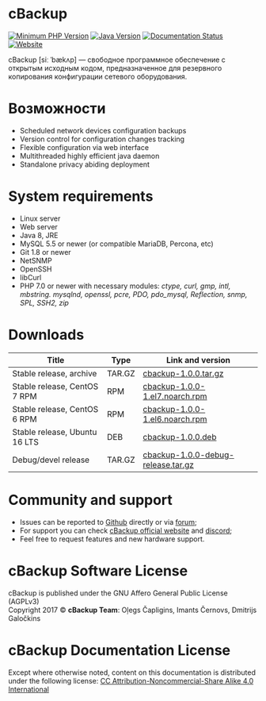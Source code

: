 # cBackup

[![Minimum PHP Version](https://img.shields.io/badge/php-%3E%3D%207.0-8892BF.svg)](https://php.net/)
[![Java Version](https://img.shields.io/badge/java-%3E%3D%201.8-8892BF.svg?style=flat)](https://java.com/download/)
[![Documentation Status](https://readthedocs.org/projects/cbackup/badge/?version=latest)](http://cbackup.readthedocs.org)
[![Website](https://img.shields.io/website-up-down-brightgreen-red/http/cbackup.me.svg?label=website)](http://cbackup.me)

cBackup [siː ˈbækʌp] — свободное программное обеспечение с открытым исходным кодом, предназначенное для резервного копирования конфигурации сетевого оборудования.
# Возможности

* Scheduled network devices configuration backups
* Version control for configuration changes tracking
* Flexible configuration via web interface
* Multithreaded highly efficient java daemon
* Standalone privacy abiding deployment

# System requirements

* Linux server
* Web server
* Java 8, JRE
* MySQL 5.5 or newer (or compatible MariaDB, Percona, etc)
* Git 1.8 or newer
* NetSNMP
* OpenSSH
* libCurl
* PHP 7.0 or newer with necessary modules: _ctype, curl, gmp, intl, mbstring. mysqlnd, openssl, pcre, PDO, pdo_mysql, Reflection, snmp, SPL, SSH2, zip_

# Downloads

Title | Type | Link and version
--------- | --------- | ---------
Stable release, archive | TAR.GZ | [cbackup-1.0.0.tar.gz](http://cbackup.me/latest)
Stable release, CentOS 7 RPM | RPM | [cbackup-1.0.0-1.el7.noarch.rpm](http://cbackup.me/latest?package=rpm&sub=el7)
Stable release, CentOS 6 RPM | RPM | [cbackup-1.0.0-1.el6.noarch.rpm](http://cbackup.me/latest?package=rpm&sub=el6)
Stable release, Ubuntu 16 LTS | DEB | [cbackup-1.0.0.deb](http://cbackup.me/latest?package=deb)
Debug/devel release | TAR.GZ | [cbackup-1.0.0-debug-release.tar.gz](http://cbackup.me/latest?package=debug&sub=release)

# Community and support

* Issues can be reported to [Github](https://github.com/cBackup/main/issues) directly or via [forum](http://cbackup.me/forum);
* For support you can check [cBackup official website](http://cbackup.me) and [discord](http://cbackup.me/discord);
* Feel free to request features and new hardware support.

# cBackup Software License

cBackup is published under the GNU Affero General Public License (AGPLv3)<br>
Copyright 2017 © **cBackup Team**: Oļegs Čapligins, Imants Černovs, Dmitrijs Galočkins  

# cBackup Documentation License

Except where otherwise noted, content on this documentation is distributed under the following license: [CC Attribution-Noncommercial-Share Alike 4.0 International](https://creativecommons.org/licenses/by-nc-sa/4.0/legalcode)

